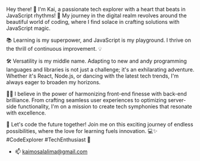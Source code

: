 Hey there! 👋 I'm Kai, a passionate tech explorer with a heart that beats in JavaScript rhythms! 🚀 My journey in the digital realm revolves around the beautiful world of coding, where I find solace in crafting solutions with JavaScript magic.

📚 Learning is my superpower, and JavaScript is my playground. I thrive on the thrill of continuous improvement. 💡

🛠️ Versatility is my middle name. Adapting to new and andy programming languages and libraries is not just a challenge; it's an exhilarating adventure. Whether it's React, Node.js, or dancing with the latest tech trends, I'm always eager to broaden my horizons.

👨‍💻 I believe in the power of harmonizing front-end finesse with back-end brilliance. From crafting seamless user experiences to optimizing server-side functionality, I'm on a mission to create tech symphonies that resonate with excellence.

🌟 Let's code the future together! Join me on this exciting journey of endless possibilities, where the love for learning fuels innovation. 💻✨ #CodeExplorer #TechEnthusiast 🚀

- 📫 kaimosalalima@gmail.com

<!---
lkaimo/lkaimo is a ✨ special ✨ repository because its `README.md` (this file) appears on your GitHub profile.
You can click the Preview link to take a look at your changes.
--->
